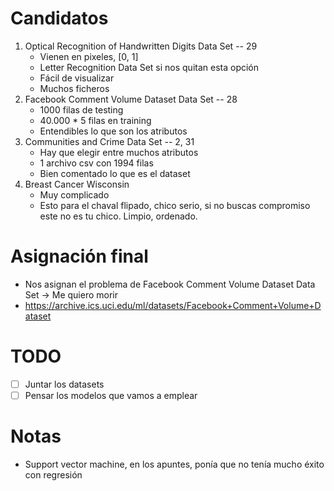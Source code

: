 # Candidatos

1. Optical Recognition of Handwritten Digits Data Set -- 29
    * Vienen en pixeles, [0, 1]
    * Letter Recognition Data Set si nos quitan esta opción
    * Fácil de visualizar
    * Muchos ficheros
2. Facebook Comment Volume Dataset Data Set -- 28
    * 1000 filas de testing
    * 40.000 * 5 filas en training
    * Entendibles lo que son los atributos
3. Communities and Crime Data Set -- 2, 31
    * Hay que elegir entre muchos atributos
    * 1 archivo csv con 1994 filas
    * Bien comentado lo que es el dataset
4. Breast Cancer Wisconsin
    * Muy complicado
    * Esto para el chaval flipado, chico serio, si no buscas compromiso este no es tu chico. Limpio, ordenado.

# Asignación final

* Nos asignan el problema de Facebook Comment Volume Dataset Data Set -> Me quiero morir
* https://archive.ics.uci.edu/ml/datasets/Facebook+Comment+Volume+Dataset

# TODO

* [ ] Juntar los datasets
* [ ] Pensar los modelos que vamos a emplear

# Notas

* Support vector machine, en los apuntes, ponía que no tenía mucho éxito con regresión
